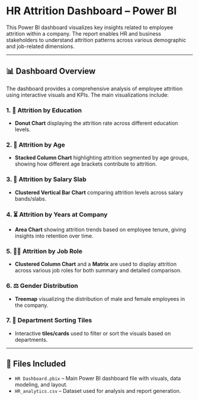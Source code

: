 # HR Attrition Dashboard – Power BI

This Power BI dashboard visualizes key insights related to employee attrition within a company. The report enables HR and business stakeholders to understand attrition patterns across various demographic and job-related dimensions.

---

## 📊 Dashboard Overview

The dashboard provides a comprehensive analysis of employee attrition using interactive visuals and KPIs. The main visualizations include:

### 1. 🧠 Attrition by Education
- **Donut Chart** displaying the attrition rate across different education levels.

### 2. 👶 Attrition by Age
- **Stacked Column Chart** highlighting attrition segmented by age groups, showing how different age brackets contribute to attrition.

### 3. 💸 Attrition by Salary Slab
- **Clustered Vertical Bar Chart** comparing attrition levels across salary bands/slabs.

### 4. ⏳ Attrition by Years at Company
- **Area Chart** showing attrition trends based on employee tenure, giving insights into retention over time.

### 5. 🧑‍💼 Attrition by Job Role
- **Clustered Column Chart** and a **Matrix** are used to display attrition across various job roles for both summary and detailed comparison.

### 6. ⚖️ Gender Distribution
- **Treemap** visualizing the distribution of male and female employees in the company.

### 7. 🏢 Department Sorting Tiles
- Interactive **tiles/cards** used to filter or sort the visuals based on departments.

---

## 📁 Files Included

- `HR Dashboard.pbix` – Main Power BI dashboard file with visuals, data modeling, and layout.
- `HR_analytics.csv` – Dataset used for analysis and report generation.
